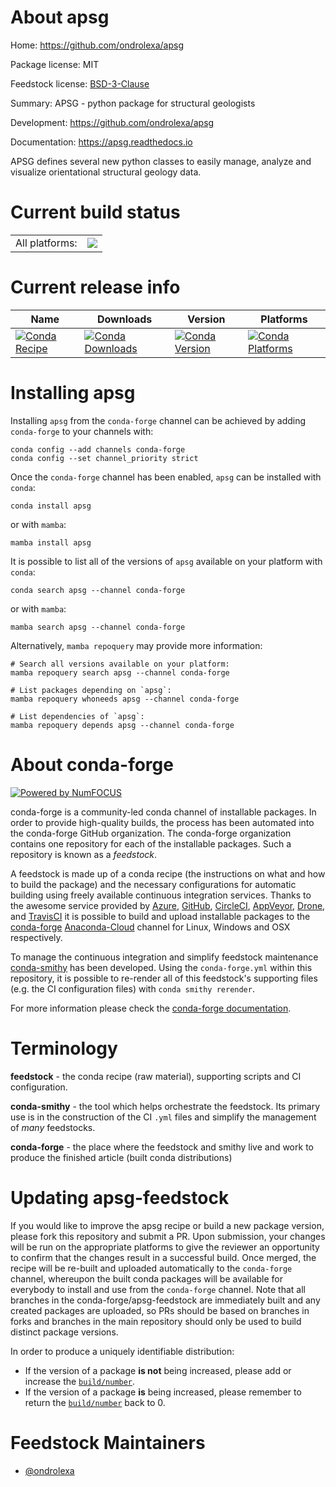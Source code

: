 About apsg
==========

Home: https://github.com/ondrolexa/apsg

Package license: MIT

Feedstock license: [BSD-3-Clause](https://github.com/conda-forge/apsg-feedstock/blob/main/LICENSE.txt)

Summary: APSG - python package for structural geologists

Development: https://github.com/ondrolexa/apsg

Documentation: https://apsg.readthedocs.io

APSG defines several new python classes to easily manage, analyze
and visualize orientational structural geology data.


Current build status
====================


<table><tr><td>All platforms:</td>
    <td>
      <a href="https://dev.azure.com/conda-forge/feedstock-builds/_build/latest?definitionId=2298&branchName=main">
        <img src="https://dev.azure.com/conda-forge/feedstock-builds/_apis/build/status/apsg-feedstock?branchName=main">
      </a>
    </td>
  </tr>
</table>

Current release info
====================

| Name | Downloads | Version | Platforms |
| --- | --- | --- | --- |
| [![Conda Recipe](https://img.shields.io/badge/recipe-apsg-green.svg)](https://anaconda.org/conda-forge/apsg) | [![Conda Downloads](https://img.shields.io/conda/dn/conda-forge/apsg.svg)](https://anaconda.org/conda-forge/apsg) | [![Conda Version](https://img.shields.io/conda/vn/conda-forge/apsg.svg)](https://anaconda.org/conda-forge/apsg) | [![Conda Platforms](https://img.shields.io/conda/pn/conda-forge/apsg.svg)](https://anaconda.org/conda-forge/apsg) |

Installing apsg
===============

Installing `apsg` from the `conda-forge` channel can be achieved by adding `conda-forge` to your channels with:

```
conda config --add channels conda-forge
conda config --set channel_priority strict
```

Once the `conda-forge` channel has been enabled, `apsg` can be installed with `conda`:

```
conda install apsg
```

or with `mamba`:

```
mamba install apsg
```

It is possible to list all of the versions of `apsg` available on your platform with `conda`:

```
conda search apsg --channel conda-forge
```

or with `mamba`:

```
mamba search apsg --channel conda-forge
```

Alternatively, `mamba repoquery` may provide more information:

```
# Search all versions available on your platform:
mamba repoquery search apsg --channel conda-forge

# List packages depending on `apsg`:
mamba repoquery whoneeds apsg --channel conda-forge

# List dependencies of `apsg`:
mamba repoquery depends apsg --channel conda-forge
```


About conda-forge
=================

[![Powered by
NumFOCUS](https://img.shields.io/badge/powered%20by-NumFOCUS-orange.svg?style=flat&colorA=E1523D&colorB=007D8A)](https://numfocus.org)

conda-forge is a community-led conda channel of installable packages.
In order to provide high-quality builds, the process has been automated into the
conda-forge GitHub organization. The conda-forge organization contains one repository
for each of the installable packages. Such a repository is known as a *feedstock*.

A feedstock is made up of a conda recipe (the instructions on what and how to build
the package) and the necessary configurations for automatic building using freely
available continuous integration services. Thanks to the awesome service provided by
[Azure](https://azure.microsoft.com/en-us/services/devops/), [GitHub](https://github.com/),
[CircleCI](https://circleci.com/), [AppVeyor](https://www.appveyor.com/),
[Drone](https://cloud.drone.io/welcome), and [TravisCI](https://travis-ci.com/)
it is possible to build and upload installable packages to the
[conda-forge](https://anaconda.org/conda-forge) [Anaconda-Cloud](https://anaconda.org/)
channel for Linux, Windows and OSX respectively.

To manage the continuous integration and simplify feedstock maintenance
[conda-smithy](https://github.com/conda-forge/conda-smithy) has been developed.
Using the ``conda-forge.yml`` within this repository, it is possible to re-render all of
this feedstock's supporting files (e.g. the CI configuration files) with ``conda smithy rerender``.

For more information please check the [conda-forge documentation](https://conda-forge.org/docs/).

Terminology
===========

**feedstock** - the conda recipe (raw material), supporting scripts and CI configuration.

**conda-smithy** - the tool which helps orchestrate the feedstock.
                   Its primary use is in the construction of the CI ``.yml`` files
                   and simplify the management of *many* feedstocks.

**conda-forge** - the place where the feedstock and smithy live and work to
                  produce the finished article (built conda distributions)


Updating apsg-feedstock
=======================

If you would like to improve the apsg recipe or build a new
package version, please fork this repository and submit a PR. Upon submission,
your changes will be run on the appropriate platforms to give the reviewer an
opportunity to confirm that the changes result in a successful build. Once
merged, the recipe will be re-built and uploaded automatically to the
`conda-forge` channel, whereupon the built conda packages will be available for
everybody to install and use from the `conda-forge` channel.
Note that all branches in the conda-forge/apsg-feedstock are
immediately built and any created packages are uploaded, so PRs should be based
on branches in forks and branches in the main repository should only be used to
build distinct package versions.

In order to produce a uniquely identifiable distribution:
 * If the version of a package **is not** being increased, please add or increase
   the [``build/number``](https://docs.conda.io/projects/conda-build/en/latest/resources/define-metadata.html#build-number-and-string).
 * If the version of a package **is** being increased, please remember to return
   the [``build/number``](https://docs.conda.io/projects/conda-build/en/latest/resources/define-metadata.html#build-number-and-string)
   back to 0.

Feedstock Maintainers
=====================

* [@ondrolexa](https://github.com/ondrolexa/)


<!-- dummy commit to enable rerendering -->

